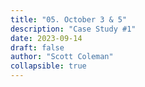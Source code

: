 ```yaml
---
title: "05. October 3 & 5"
description: "Case Study #1"
date: 2023-09-14
draft: false
author: "Scott Coleman"
collapsible: true
---
```

